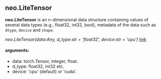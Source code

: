 ## neo.LiteTensor

**neo.LiteTensor** is an n-dimensional data structure containing values of several data types (e.g., float32, int32, bool), metadata of the data such as `dtype`, `device` and `shape`.

*neo.LiteTensor(data:Any, d_type:str = 'float32', device:str = 'cpu')* [link](nonet/neo/_torch/lite_tensor.py#L39-55)


#### arguments:

- data: torch.Tensor, integer, float.
- d_type: float32, int32 etc.
- device: 'cpu' (default) or 'cuda'.




<!-- neo/_torch/lite_tensor.py -->
<!-- https://github.com/kandarpa02/neonet/neo/_torch/lite_tensor.py -->